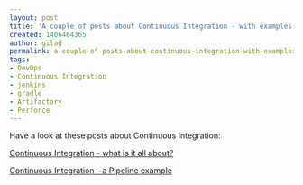 ```yaml
---
layout: post
title: 'A couple of posts about Continuous Integration - with examples '
created: 1406464365
author: gilad
permalink: a-couple-of-posts-about-continuous-integration-with-examples
tags:
- DevOps
- Continuous Integration
- jenkins
- gradle
- Artifactory
- Perforce
---
```

<p>Have&nbsp;a look at these posts about Continuous Integration:</p>

<p><a href="http://devops.judes.co.il/post/92622747539/continuous-integration-pipeline-an-example" target="_blank">Continuous Integration - what is it all about?</a></p>

<p><a href="http://devops.judes.co.il/post/92622747539/continuous-integration-pipeline-an-example" target="_blank">Continuous Integration - a Pipeline example</a></p>

<p>&nbsp;</p>
